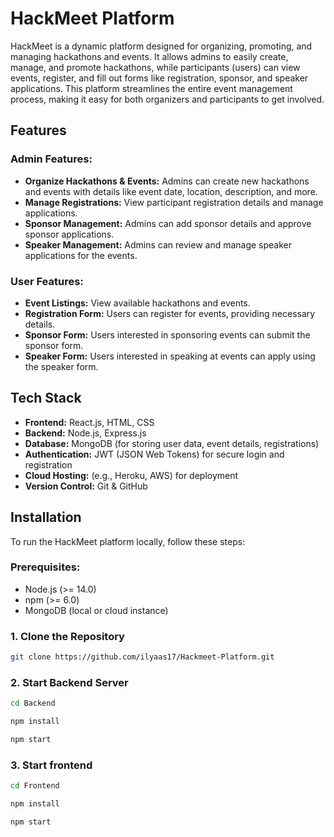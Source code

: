 # HackMeet Platform

HackMeet is a dynamic platform designed for organizing, promoting, and managing hackathons and events. It allows admins to easily create, manage, and promote hackathons, while participants (users) can view events, register, and fill out forms like registration, sponsor, and speaker applications. This platform streamlines the entire event management process, making it easy for both organizers and participants to get involved.

## Features

### Admin Features:
- **Organize Hackathons & Events:** Admins can create new hackathons and events with details like event date, location, description, and more.
- **Manage Registrations:** View participant registration details and manage applications.
- **Sponsor Management:** Admins can add sponsor details and approve sponsor applications.
- **Speaker Management:** Admins can review and manage speaker applications for the events.

### User Features:
- **Event Listings:** View available hackathons and events.
- **Registration Form:** Users can register for events, providing necessary details.
- **Sponsor Form:** Users interested in sponsoring events can submit the sponsor form.
- **Speaker Form:** Users interested in speaking at events can apply using the speaker form.

## Tech Stack

- **Frontend:** React.js, HTML, CSS
- **Backend:** Node.js, Express.js
- **Database:** MongoDB (for storing user data, event details, registrations)
- **Authentication:** JWT (JSON Web Tokens) for secure login and registration
- **Cloud Hosting:** (e.g., Heroku, AWS) for deployment
- **Version Control:** Git & GitHub

## Installation

To run the HackMeet platform locally, follow these steps:

### Prerequisites:
- Node.js (>= 14.0)
- npm (>= 6.0)
- MongoDB (local or cloud instance)

### 1. Clone the Repository
```bash
git clone https://github.com/ilyaas17/Hackmeet-Platform.git
```
### 2. Start Backend Server
```bash
cd Backend
```
```bash
npm install
```
```bash
npm start
```

### 3. Start frontend
```bash
cd Frontend
```
```bash
npm install
```
```bash
npm start
```
